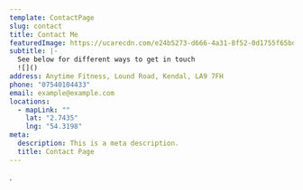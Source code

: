 ```yaml
---
template: ContactPage
slug: contact
title: Contact Me
featuredImage: https://ucarecdn.com/e24b5273-d666-4a31-8f52-0d1755f65bda/
subtitle: |-
  See below for different ways to get in touch
  ![]()
address: Anytime Fitness, Lound Road, Kendal, LA9 7FH
phone: "07540104433"
email: example@example.com
locations:
  - mapLink: ""
    lat: "2.7435"
    lng: "54.3198"
meta:
  description: This is a meta description.
  title: Contact Page
---
```

.